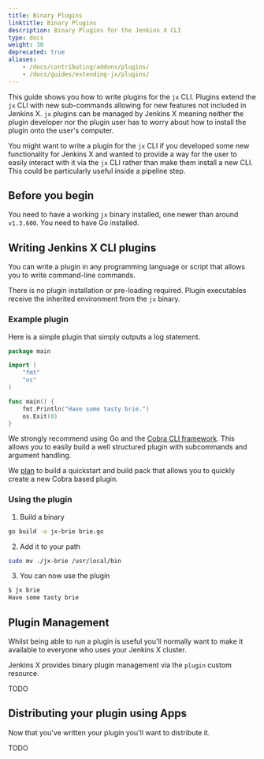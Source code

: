 ```yaml
---
title: Binary Plugins
linktitle: Binary Plugins
description: Binary Plugins for the Jenkins X CLI
type: docs
weight: 30
deprecated: true
aliases:
    - /docs/contributing/addons/plugins/
    - /docs/guides/extending-jx/plugins/
---
```


This guide shows you how to write plugins for the `jx` CLI. Plugins extend the `jx` CLI with new sub-commands allowing for new
features not included in Jenkins X. `jx` plugins can be managed by Jenkins X meaning neither the plugin developer nor
the plugin user has to worry about how to install the plugin onto the user's computer.

You might want to write a plugin for the `jx` CLI if you developed some new functionality for Jenkins X and wanted to provide a
way for the user to easily interact with it via the `jx` CLI rather than make them install a new CLI. This could be particularly
useful inside a pipeline step.

## Before you begin

You need to have a working `jx` binary installed, one newer than around `v1.3.600`. You need to have Go installed.

## Writing Jenkins X CLI plugins

You can write a plugin in any programming language or script that allows you to write command-line commands.

There is no plugin installation or pre-loading required. Plugin executables receive the inherited environment from the
 `jx` binary.

### Example plugin

Here is a simple plugin that simply outputs a log statement.

```go
package main

import (
	"fmt"
	"os"
)

func main() {
	fmt.Println("Have some tasty brie.")
	os.Exit(0)
}
```

We strongly recommend using Go and the [Cobra CLI framework](https://github.com/spf13/cobra). This allows you to easily
build a well structured plugin with subcommands and argument handling.

We [plan](https://github.com/jenkins-x/jx/issues/2832) to build a quickstart and build pack that allows you to
quickly create a new Cobra based plugin.

### Using the plugin

1. Build a binary

```sh
go build -o jx-brie brie.go
```

2. Add it to your path
```sh
sudo mv ./jx-brie /usr/local/bin
```

3. You can now use the plugin

```sh
$ jx brie
Have some tasty brie
```

## Plugin Management

Whilst being able to run a plugin is useful you'll normally want to make it available to everyone who uses your Jenkins X cluster.

Jenkins X provides binary plugin management via the `plugin` custom resource.

TODO

## Distributing your plugin using Apps

Now that you've written your plugin you'll want to distribute it.

TODO
